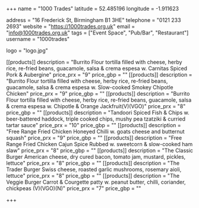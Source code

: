 +++
name = "1000 Trades"
latitude = 52.485196
longitude = -1.911623

address = "16 Frederick St, Birmingham B1 3HE"
telephone = "0121 233 2693"
website = "https://1000trades.org.uk"
email = "info@1000trades.org.uk"
tags = ["Event Space", "Pub/Bar", "Restaurant"]
username = "1000trades"

logo = "logo.jpg"

[[products]] 
description = "Burrito  Flour tortilla filled with cheese, herby rice, re-fried beans, guacamole, salsa & crema espesa w. Carnitas Spiced Pork & Aubergine"
price_prx = "9"
price_gbp = ""
[[products]]
description = "Burrito  Flour tortilla filled with cheese, herby rice, re-fried beans, guacamole, salsa & crema espesa w. Slow-cooked Smokey Chipotle Chicken" 
price_prx = "9"
price_gbp = ""
[[products]]
description = "Burrito  Flour tortilla filled with cheese, herby rice, re-fried beans, guacamole, salsa & crema espesa w. Chipotle & Orange Jackfruit(V)(VGO)" 
price_prx = "8"
price_gbp = ""
[[products]]
description = "Tandoori Spiced Fish & Chips  w. beer-battered haddock, triple cooked chips, mushy pea tzatziki & curried tartar sauce" 
price_prx = "10"
price_gbp = ""
[[products]]
description = "Free Range Fried Chicken  Honeyed Chilli w. goats cheese and butternut squash" 
price_prx = "9"
price_gbp = ""
[[products]]
description = "Free Range Fried Chicken  Cajun Spice Rubbed w. sweetcorn & slow-cooked ham slaw" 
price_prx = "8"
price_gbp = ""
[[products]]
description = "The Classic Burger  American cheese, dry cured bacon, tomato jam, mustard, pickles, lettuce" 
price_prx = "8"
price_gbp = ""
[[products]]
description = "The Trader Burger  Swiss cheese, roasted garlic mushrooms, rosemary aioli, lettuce" 
price_prx = "8"
price_gbp = ""
[[products]]
description = "The Veggie Burger  Carrot & Courgette patty w. peanut butter, chilli, coriander, chickpeas (V)(VGO)(N)"
price_prx = "7"
price_gbp = ""

+++
